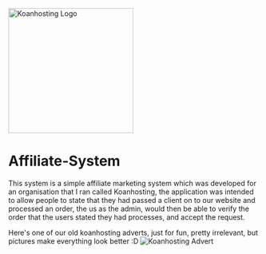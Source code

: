 <img src="http://www.koansystems.co.uk/img/Koanhostinag/koanhostinglogo.jpg" style="width: 250px; height: auto;" title="Koanhosting Logo" alt="Koanhosting Logo" />

Affiliate-System
================

This system is a simple affiliate marketing system which was developed for an organisation that I ran called Koanhosting, the application was intended to allow people to state that they had passed a client on to our website and processed an order, the us as the admin, would then be able to verify the order that the users stated they had processes, and accept the request.

Here's one of our old koanhosting adverts, just for fun, pretty irrelevant, but pictures make everything look better :D
<img src="http://www.koansystems.co.uk/img/Koanhosting/koanhostingadvert.png" title="Koanhosting Advert" alt="Koanhosting Advert" />
